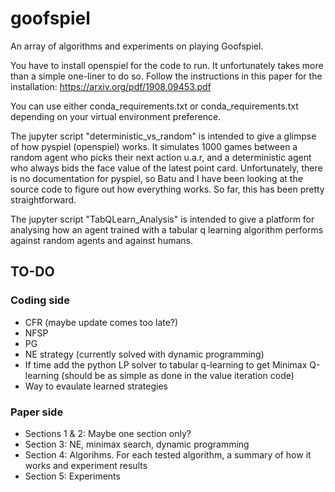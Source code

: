# goofspiel
An array of algorithms and experiments on playing Goofspiel.

You have to install openspiel for the code to run. It unfortunately takes more than a simple one-liner to do so.
Follow the instructions in this paper for the installation: https://arxiv.org/pdf/1908.09453.pdf

You can use either conda_requirements.txt or conda_requirements.txt depending on your virtual environment preference.

The jupyter script "deterministic_vs_random" is intended to give a glimpse of how pyspiel (openspiel) works. It simulates 1000 games between a
random agent who picks their next action u.a.r, and a deterministic agent who always bids the face value of the latest
point card. Unfortunately, there is no documentation for pyspiel, so Batu and I have been looking at the source code to figure out how everything works. So far, this has been pretty straightforward.

The jupyter script "TabQLearn_Analysis" is intended to give a platform for analysing how an agent trained with a tabular q learning algorithm performs against random agents and against humans.

## TO-DO

### Coding side

* CFR (maybe update comes too late?)
* NFSP
* PG
* NE strategy (currently solved with dynamic programming)
* If time add the python LP solver to tabular q-learning to get Minimax Q-learning (should be as simple as done in the value iteration code)
* Way to evaulate learned strategies


### Paper side

* Sections 1 & 2: Maybe one section only?
* Section 3: NE, minimax search, dynamic programming
* Section 4: Algorihms. For each tested algorithm, a summary of how it works and experiment results
* Section 5: Experiments
